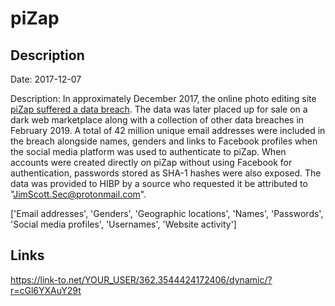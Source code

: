 # piZap

## Description

Date: 2017-12-07

Description:
In approximately December 2017, the online photo editing site <a href="https://www.zdnet.com/article/hacker-puts-up-for-sale-third-round-of-hacked-databases-on-the-dark-web/" target="_blank" rel="noopener">piZap suffered a data breach</a>. The data was later placed up for sale on a dark web marketplace along with a collection of other data breaches in February 2019. A total of 42 million unique email addresses were included in the breach alongside names, genders and links to Facebook profiles when the social media platform was used to authenticate to piZap. When accounts were created directly on piZap without using Facebook for authentication, passwords stored as SHA-1 hashes were also exposed. The data was provided to HIBP by a source who requested it be attributed to &quot;JimScott.Sec@protonmail.com&quot;.


['Email addresses', 'Genders', 'Geographic locations', 'Names', 'Passwords', 'Social media profiles', 'Usernames', 'Website activity']

## Links

https://link-to.net/YOUR_USER/362.3544424172406/dynamic/?r=cGl6YXAuY29t